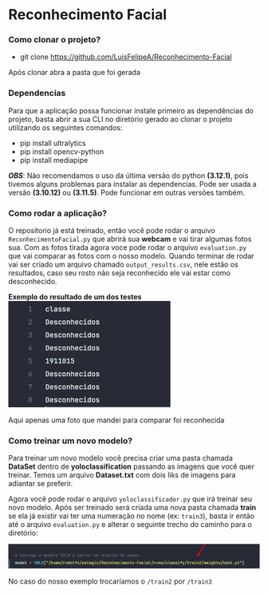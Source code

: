 # Reconhecimento Facial

### Como clonar o projeto?

- git clone https://github.com/LuisFelipeA/Reconhecimento-Facial

Após clonar abra a pasta que foi gerada

### Dependencias
Para que a aplicação possa funcionar instale primeiro as dependências do projeto, basta abrir a sua CLI no diretório gerado ao clonar o projeto utilizando os seguintes comandos:

- pip install ultralytics
- pip install opencv-python
- pip install mediapipe

***OBS***: Não recomendamos o uso da última versão do python **(3.12.1)**, pois tivemos alguns problemas para instalar as dependencias. Pode ser usada a versão **(3.10.12)** ou **(3.11.5)**. Pode funcionar em outras versões também.

### Como rodar a aplicação?

O repositorio já está treinado, então você pode rodar o arquivo `ReconhecimentoFacial.py` que abrirá sua **webcam** e vai tirar algumas fotos sua. Com as fotos tirada agora voce pode rodar o arquivo `evaluation.py` que vai comparar as fotos com o nosso modelo. Quando terminar de rodar vai ser criado um arquivo chamado `output_results.csv`, nele estão os resultados, caso seu rosto não seja reconhecido ele vai estar como desconhecido.

**Exemplo do resultado de um dos testes**
![Alt text](readme1.jpeg)


Aqui apenas uma foto que mandei para comparar foi reconhecida

### Como treinar um novo modelo?

Para treinar um novo modelo você precisa criar uma pasta chamada **DataSet** dentro de **yoloclassification** passando as imagens que você quer treinar. Temos um arquivo **Dataset.txt** com dois liks de imagens para adiantar se preferir.

Agora você pode rodar  o arquivo `yoloclassificador.py` que irá treinar seu novo modelo. Após ser treinado será criada uma nova pasta chamada **train** se ela já existir vai ter uma numeração no nome (ex: `train3`), basta ir então até o arquivo `evaluation.py` e alterar o seguinte trecho do caminho para o diretório: 

![Alt text](readme2.jpeg)


No caso do nosso exemplo trocaríamos o `/train2` por `/train3`
